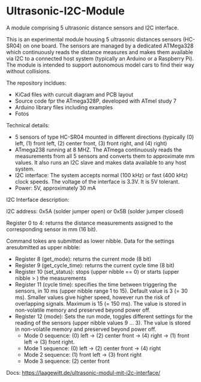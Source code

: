 # Ultrasonic-I2C-Module
A module comprising 5 ultrasonic distance sensors and I2C interface.

This is an experimental module housing 5 ultrasonic distances sensors (HC-SR04) on one board. The sensors are managed by a dedicated ATMega328 which continuously reads the distance measures and makes them available via I2C to a connected host system (typically an Arduino or a Raspberry Pi). The module is intended to support autonomous model cars to find their way without collisions. 

The repository incldues:
- KiCad files with curcuit diagram and PCB layout
- Source code fpr the ATmega328P, developed with ATmel study 7
- Arduino library files including examples
- Fotos

Technical details:
-	5 sensors of type HC-SR04 mounted in different directions (typically (0) left, (1) front left, (2) center front, (3) front right, and (4) right)
-	ATmega238 running at 8 MHZ. The ATmega continuously reads the measurements from all 5 sensors and converts them to approximate mm values. It also runs an I2C slave and makes data available to any host system.
-	I2C interface: The system accepts normal (100 kHz) or fast (400 kHz) clock speeds. The voltage of the interface is 3.3V. It is 5V tolerant.
-	Power: 5V, approximately 30 mA

I2C Interface description:

I2C address: 0x5A (solder jumper open) or 0x5B (solder jumper closed)

Register 0 to 4: returns the distance measurements assigned to the corresponding sensor in mm (16 bit).

Command tokes are submitted as lower nibble. Data for the settings aresubmitted as upper nibble:
- Register 8 (get_mode): returns the current mode (8 bit)
- Register 9 (get_cycle_time): returns the current cycle time (8 bit)
- Register 10 (set_status): stops (upper nibble == 0) or starts (upper nibble > ) the measurements 
- Register 11 (cycle time): specifies the time between triggering the sensors, in 10 ms (upper nibble range 1 to 15). Default value is 3 (= 30 ms). Smaller values give higher speed, however run the risk of overlapping signals. Maximum is 15 (= 150 ms). The value is stored in non-volatile memory and preserved beyond power off.
- Register 12 (mode): Sets the run mode, toggles different settings for the reading of the sensors (upper nibble values 9 ... 3). The value is stored in non-volatile memory and preserved beyond power off.
    - Mode 0 sequence: (0) left -> (2) center front -> (4) right -> (1) front left -> (3) front right.
    - Mode 1 sequence: (0) left -> (2) center front -> (4) right
    - Mode 2 sequence: (1) front left -> (3) front right
    - Mode 3 sequence: (2) center front

Docs: https://laagewitt.de/ultrasonic-modul-mit-i2c-interface/
